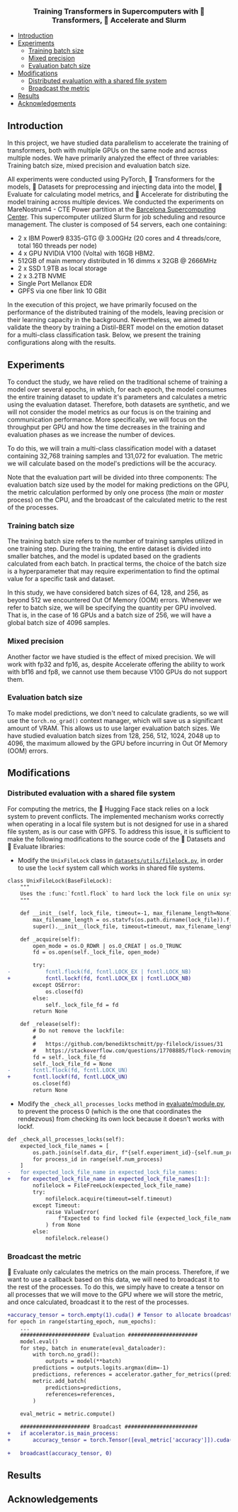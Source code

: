<h3 align="center">
<p>Training Transformers in Supercomputers with 🤗 Transformers, 🚀 Accelerate and Slurm
</h3>

- [Introduction](#introduction)
- [Experiments](#experiments)
  - [Training batch size](#training-batch-size)
  - [Mixed precision](#mixed-precision)
  - [Evaluation batch size](#evaluation-batch-size)
- [Modifications](#modifications)
  - [Distributed evaluation with a shared file system](#distributed-evaluation-with-a-shared-file-system)
  - [Broadcast the metric](#broadcast-the-metric)
- [Results](#results)
- [Acknowledgements](#acknowledgements)

## Introduction
In this project, we have studied data parallelism to accelerate the training of transformers, both with multiple GPUs on the same node and across multiple nodes. We have primarily analyzed the effect of three variables: Training batch size, mixed precision and evaluation batch size.

All experiments were conducted using PyTorch, 🤗 Transformers for the models, 🤗 Datasets for preprocessing and injecting data into the model, 🤗 Evaluate for calculating model metrics, and 🤗 Accelerate for distributing the model training across multiple devices. We conducted the experiments on MareNostrum4 - CTE Power partition at the [Barcelona Supercomputing Center](https://www.bsc.es). This supercomputer utilized Slurm for job scheduling and resource management. The cluster is composed of 54 servers, each one containing:
- 2 x IBM Power9 8335-GTG @ 3.00GHz (20 cores and 4 threads/core, total 160 threads per node)
- 4 x GPU NVIDIA V100 (Volta) with 16GB HBM2.
- 512GB of main memory distributed in 16 dimms x 32GB @ 2666MHz
- 2 x SSD 1.9TB as local storage
- 2 x 3.2TB NVME
- Single Port Mellanox EDR
- GPFS via one fiber link 10 GBit

In the execution of this project, we have primarily focused on the performance of the distributed training of the models, leaving precision or their learning capacity in the background. Nevertheless, we aimed to validate the theory by training a Distil-BERT model on the emotion dataset for a multi-class classification task. Below, we present the training configurations along with the results.

## Experiments
To conduct the study, we have relied on the traditional scheme of training a model over several epochs, in which, for each epoch, the model consumes the entire training dataset to update it's parameters and calculates a metric using the evaluation dataset. Therefore, both datasets are synthetic, and we will not consider the model metrics as our focus is on the training and communication performance. More specifically, we will focus on the throughput per GPU and how the time decreases in the training and evaluation phases as we increase the number of devices.

To do this, we will train a multi-class classification model with a dataset containing 32,768 training samples and 131,072 for evaluation. The metric we will calculate based on the model's predictions will be the accuracy.

Note that the evaluation part will be divided into three components: The evaluation batch size used by the model for making predictions on the GPU, the metric calculation performed by only one process (the _main_ or _master_ process) on the CPU, and the broadcast of the calculated metric to the rest of the processes.
### Training batch size
The training batch size refers to the number of training samples utilized in one training step. During the training, the entire dataset is divided into smaller batches, and the model is updated based on the gradients calculated from each batch. In practical terms, the choice of the batch size is a hyperparameter that may require experimentation to find the optimal value for a specific task and dataset. 

In this study, we have considered batch sizes of 64, 128, and 256, as beyond 512 we encountered Out Of Memory (OOM) errors. Whenever we refer to batch size, we will be specifying the quantity per GPU involved. That is, in the case of 16 GPUs and a batch size of 256, we will have a global batch size of 4096 samples.
### Mixed precision
Another factor we have studied is the effect of mixed precision. We will work with fp32 and fp16, as, despite Accelerate offering the ability to work with bf16 and fp8, we cannot use them because V100 GPUs do not support them.
### Evaluation batch size
To make model predictions, we don't need to calculate gradients, so we will use the `torch.no_grad()` context manager, which will save us a significant amount of VRAM. This allows us to use larger evaluation batch sizes. We have studied evaluation batch sizes from 128, 256, 512, 1024, 2048 up to 4096, the maximum allowed by the GPU before incurring in Out Of Memory (OOM) errors.

## Modifications
### Distributed evaluation with a shared file system
For computing the metrics, the 🤗 Hugging Face stack relies on a lock system to prevent conflicts. The implemented mechanism works correctly when operating in a local file system but is not designed for use in a shared file system, as is our case with GPFS. To address this issue, it is sufficient to make the following modifications to the source code of the 🤗 Datasets and 🤗 Evaluate libraries:
- Modify the `UnixFileLock` class in [`datasets/utils/filelock.py`](https://github.com/huggingface/datasets/blob/344086a7a1707ef20b57399f813ef64ce679e956/src/datasets/utils/filelock.py#L393), in order to use the `lockf` system call which works in shared file systems.

```diff
class UnixFileLock(BaseFileLock):
    """
    Uses the :func:`fcntl.flock` to hard lock the lock file on unix systems.
    """

    def __init__(self, lock_file, timeout=-1, max_filename_length=None):
        max_filename_length = os.statvfs(os.path.dirname(lock_file)).f_namemax
        super().__init__(lock_file, timeout=timeout, max_filename_length=max_filename_length)

    def _acquire(self):
        open_mode = os.O_RDWR | os.O_CREAT | os.O_TRUNC
        fd = os.open(self._lock_file, open_mode)

        try:
-           fcntl.flock(fd, fcntl.LOCK_EX | fcntl.LOCK_NB)
+           fcntl.lockf(fd, fcntl.LOCK_EX | fcntl.LOCK_NB)
        except OSError:
            os.close(fd)
        else:
            self._lock_file_fd = fd
        return None

    def _release(self):
        # Do not remove the lockfile:
        #
        #   https://github.com/benediktschmitt/py-filelock/issues/31
        #   https://stackoverflow.com/questions/17708885/flock-removing-locked-file-without-race-condition
        fd = self._lock_file_fd
        self._lock_file_fd = None
-       fcntl.flock(fd, fcntl.LOCK_UN)
+       fcntl.lockf(fd, fcntl.LOCK_UN)
        os.close(fd)
        return None
```
- Modify the `_check_all_processes_locks` method in [evaluate/module.py](https://github.com/huggingface/evaluate/blob/18932858570b9fa97ac478e1e6e709438e4d093b/src/evaluate/module.py#L340), to prevent the process 0 (which is the one that coordinates the rendezvous) from checking its own lock because it doesn't works with lockf.
```diff
def _check_all_processes_locks(self):
    expected_lock_file_names = [
        os.path.join(self.data_dir, f"{self.experiment_id}-{self.num_process}-{process_id}.arrow.lock")
        for process_id in range(self.num_process)
    ]
-   for expected_lock_file_name in expected_lock_file_names:
+   for expected_lock_file_name in expected_lock_file_names[1:]:
        nofilelock = FileFreeLock(expected_lock_file_name)
        try:
            nofilelock.acquire(timeout=self.timeout)
        except Timeout:
            raise ValueError(
                f"Expected to find locked file {expected_lock_file_name} from process {self.process_id} but it doesn't exist."
            ) from None
        else:
            nofilelock.release()
```

### Broadcast the metric
🤗 Evaluate only calculates the metrics on the main process. Therefore, if we want to use a callback based on this data, we will need to broadcast it to the rest of the processes. To do this, we simply have to create a tensor on all processes that we will move to the GPU where we will store the metric, and once calculated, broadcast it to the rest of the processes. 
```diff
+accuracy_tensor = torch.empty(1).cuda() # Tensor to allocate broadcasted accuracy 
for epoch in range(starting_epoch, num_epochs):
    ...
    ###################### Evaluation ######################
    model.eval()
    for step, batch in enumerate(eval_dataloader):
        with torch.no_grad():
            outputs = model(**batch)
        predictions = outputs.logits.argmax(dim=-1)
        predictions, references = accelerator.gather_for_metrics((predictions, batch["labels"]))
        metric.add_batch(
            predictions=predictions,
            references=references,
        )
    
    eval_metric = metric.compute()

    ###################### Broadcast #######################
+   if accelerator.is_main_process:
+       accuracy_tensor = torch.Tensor([eval_metric['accuracy']]).cuda()
    
+   broadcast(accuracy_tensor, 0)
```
## Results
## Acknowledgements
